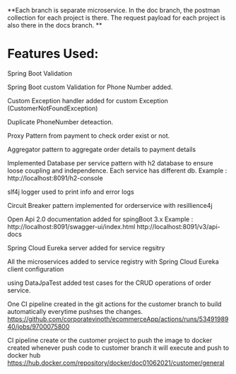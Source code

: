 **Each branch is separate microservice. 
In the doc branch, the postman collection for each project is there.
The request payload for each project is also there in the docs branch. **

Features Used:
==================
Spring Boot Validation

Spring Boot custom Validation for Phone Number added.

Custom Exception handler added for custom Exception (CustomerNotFoundException)

Duplicate PhoneNumber deteaction.

Proxy Pattern from payment to check order exist or not.

Aggregator pattern to aggregate order details to payment details

Implemented Database per service pattern with h2 database to ensure loose coupling and independence. Each service has different db.
Example : http://localhost:8091/h2-console

slf4j logger used to print info and error logs

Circuit Breaker pattern implemented for orderservice with resillience4j

Open Api 2.0 documentation added for spingBoot 3.x
Example : http://localhost:8091/swagger-ui/index.html
http://localhost:8091/v3/api-docs

Spring Cloud Eureka server added for service regsitry

All the microservices added to service registry with Spring Cloud Eureka client configuration

using DataJpaTest added test cases for the CRUD operations of order service.

One CI pipeline created in the git actions for the customer branch to build automatically everytime pushses the changes.
https://github.com/corporatevinoth/ecommerceApp/actions/runs/5349198940/jobs/9700075800

CI pipeline create or the customer project to push the image to docker created whenever push code to customer branch it will execute and push to docker hub
https://hub.docker.com/repository/docker/doc01062021/customer/general





